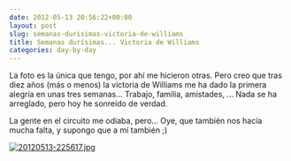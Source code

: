 ```yaml
---
date: 2012-05-13 20:56:22+00:00
layout: post
slug: semanas-durisimas-victoria-de-williams
title: Semanas durísimas... Victoria de Williams
categories: day-by-day
---
```


La foto es la única que tengo, por ahí me hicieron otras. Pero creo que tras diez años (más o menos) la victoria de Williams me ha dado la primera alegría en unas tres semanas... Trabajo, familia, amistades, ... Nada se ha arreglado, pero hoy he sonreído de verdad.

La gente en el circuito me odiaba, pero... Oye, que también nos hacía mucha falta, y supongo que a mí también ;)

[![20120513-225617.jpg](http://blog.migueljulian.com/wp-content/uploads/20120513-225617.jpg)](http://blog.migueljulian.com/wp-content/uploads/20120513-225617.jpg)
